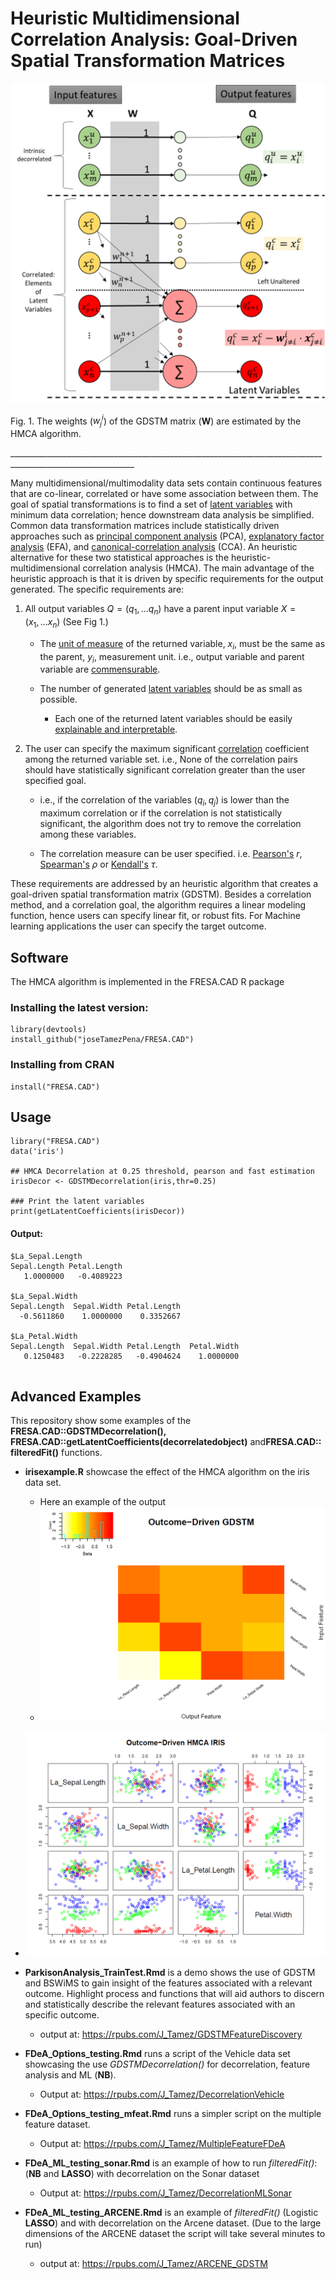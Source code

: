 # Heuristic Multidimensional Correlation Analysis: Goal-Driven Spatial Transformation Matrices

![](images/paste-706F2F78.png)

Fig. 1. The weights ($w_j^i$) of the GDSTM matrix (**W**) are estimated by the HMCA algorithm.

\_\_\_\_\_\_\_\_\_\_\_\_\_\_\_\_\_\_\_\_\_\_\_\_\_\_\_\_\_\_\_\_\_\_\_\_\_\_\_\_\_\_\_\_\_\_\_\_\_\_\_\_\_\_\_\_\_\_\_\_\_\_\_\_\_\_\_\_\_\_\_\_\_\_\_\_\_\_\_\_\_\_\_\_\_\_\_\_\_\_\_\_\_\_\_\_\_\_\_\_\_\_\_\_\_\_\_\_\_

Many multidimensional/multimodality data sets contain continuous features that are co-linear, correlated or have some association between them. The goal of spatial transformations is to find a set of [latent variables](https://en.wikipedia.org/wiki/Latent_and_observable_variables) with minimum data correlation; hence downstream data analysis be simplified. Common data transformation matrices include statistically driven approaches such as [principal component analysis](https://en.wikipedia.org/wiki/Principal_component_analysis) (PCA), [explanatory factor analysis](https://en.wikipedia.org/wiki/Exploratory_factor_analysis) (EFA), and [canonical-correlation analysis](https://en.wikipedia.org/wiki/Canonical_correlation) (CCA). An heuristic alternative for these two statistical approaches is the heuristic-multidimensional correlation analysis (HMCA). The main advantage of the heuristic approach is that it is driven by specific requirements for the output generated. The specific requirements are:

1.  All output variables $Q=(q_1,...q_n)$ have a parent input variable $X=(x_1,...x_n)$ (See Fig 1.)

    -   The [unit of measure](https://en.wikipedia.org/wiki/Unit_of_measurement) of the returned variable, $x_i$, must be the same as the parent, $y_i$, measurement unit. i.e., output variable and parent variable are [commensurable](https://en.wikipedia.org/wiki/Dimensional_analysis).

    -   The number of generated [latent variables](https://en.wikipedia.org/wiki/Latent_and_observable_variables) should be as small as possible.

        -   Each one of the returned latent variables should be easily [explainable and interpretable](https://en.wikipedia.org/wiki/Explainable_artificial_intelligence).

2.  The user can specify the maximum significant [correlation](https://en.wikipedia.org/wiki/Correlation_coefficient) coefficient among the returned variable set. i.e., None of the correlation pairs should have statistically significant correlation greater than the user specified goal.

    -   i.e., if the correlation of the variables $(q_i,q_j)$ is lower than the maximum correlation or if the correlation is not statistically significant, the algorithm does not try to remove the correlation among these variables.

    -   The correlation measure can be user specified. i.e. [Pearson's](https://en.wikipedia.org/wiki/Pearson_correlation_coefficient) $r$, [Spearman's](https://en.wikipedia.org/wiki/Spearman%27s_rank_correlation_coefficient) $ρ$ or [Kendall's](https://en.wikipedia.org/wiki/Kendall_rank_correlation_coefficient) $τ$.

These requirements are addressed by an heuristic algorithm that creates a goal-driven spatial transformation matrix (GDSTM). Besides a correlation method, and a correlation goal, the algorithm requires a linear modeling function, hence users can specify linear fit, or robust fits. For Machine learning applications the user can specify the target outcome.

## Software

The HMCA algorithm is implemented in the FRESA.CAD R package

### Installing the latest version:

```{r}
library(devtools)
install_github("joseTamezPena/FRESA.CAD")
```

### Installing from CRAN

```{r}
install("FRESA.CAD")
```

## Usage

```{r}
library("FRESA.CAD")
data('iris')

## HMCA Decorrelation at 0.25 threshold, pearson and fast estimation 
irisDecor <- GDSTMDecorrelation(iris,thr=0.25)

### Print the latent variables
print(getLatentCoefficients(irisDecor))
```

#### Output:

```{=asciidoc}
$La_Sepal.Length
Sepal.Length Petal.Length 
   1.0000000   -0.4089223 

$La_Sepal.Width
Sepal.Length  Sepal.Width Petal.Length 
  -0.5611860    1.0000000    0.3352667 

$La_Petal.Width
Sepal.Length  Sepal.Width Petal.Length  Petal.Width 
   0.1250483   -0.2228285   -0.4904624    1.0000000 
   
```
## Advanced Examples

This repository show some examples of the **FRESA.CAD::GDSTMDecorrelation(), FRESA.CAD::getLatentCoefficients(decorrelatedobject)** and**FRESA.CAD::** **filteredFit()** functions.

-   **irisexample.R** showcase the effect of the HMCA algorithm on the iris data set.

    -   Here an example of the output
    -   ![](images/paste-8B4C5746.png)

-   ![](images/paste-AF234B49.png)

-   **ParkisonAnalysis_TrainTest.Rmd** is a demo shows the use of GDSTM and BSWiMS to gain insight of the features associated with a relevant outcome. Highlight process and functions that will aid authors to discern and statistically describe the relevant features associated with an specific outcome.

    -   output at: <https://rpubs.com/J_Tamez/GDSTMFeatureDiscovery>

-   **FDeA_Options_testing.Rmd** runs a script of the Vehicle data set showcasing the use *GDSTMDecorrelation()* for decorrelation, feature analysis and ML (**NB**).

    -   Output at: <https://rpubs.com/J_Tamez/DecorrelationVehicle>

-   **FDeA_Options_testing_mfeat.Rmd** runs a simpler script on the multiple feature dataset.

    -   Output at: <https://rpubs.com/J_Tamez/MultipleFeatureFDeA>

-   **FDeA_ML_testing_sonar.Rmd** is an example of how to run *filteredFit()*: (**NB** and **LASSO**) with decorrelation on the Sonar dataset

    -   Output at: <https://rpubs.com/J_Tamez/DecorrelationMLSonar>

-   **FDeA_ML_testing_ARCENE.Rmd** is an example of *filteredFit()* (Logistic **LASSO**) and with decorrelation on the Arcene dataset. (Due to the large dimensions of the ARCENE dataset the script will take several minutes to run)

    -   output at: <https://rpubs.com/J_Tamez/ARCENE_GDSTM>

